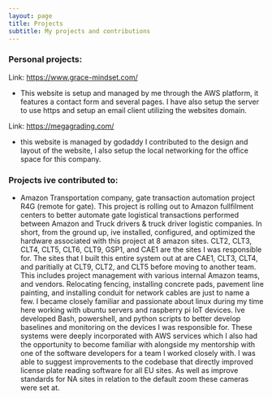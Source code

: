 ```yaml
---
layout: page
title: Projects
subtitle: My projects and contributions
---
```

### Personal projects:
Link: https://www.grace-mindset.com/
- This website is setup and managed by me through the AWS platform, it features a contact form and several pages. I have also setup the server to use https and setup an email client utilizing the websites domain. 

Link: https://megagrading.com/
- this website is managed by godaddy I contributed to the design and layout of the website, I also setup the local networking for the office space for this company.

### Projects ive contributed to: 
- Amazon Transportation company, gate transaction automation project R4G (remote for gate). This project is rolling out to Amazon fullfilment centers to better automate gate logistical transactions performed between Amazon and Truck drivers & truck driver logistic companies. In short, from the ground up, ive installed, configured, and optimized the hardware associated with this project at 8 amazon sites. CLT2, CLT3, CLT4, CLT5, CLT6, CLT9, GSP1, and CAE1 are the sites I was responsible for. The sites that I built this entire system out at are CAE1, CLT3, CLT4, and paritially at CLT9, CLT2, and CLT5 before moving to another team. This includes project management with various internal Amazon teams, and vendors. Relocating fencing, installing concrete pads, pavement line painting, and installing conduit for network cables are just to name a few. I became closely familiar and passionate about linux during my time here working with ubuntu servers and raspberry pi IoT devices. Ive developed Bash, powershell, and python scripts to better develop baselines and monitoring on the devices I was responsible for. These systems were deeply incorporated with AWS services which I also had the opportunity to become familiar with alongside my mentorship with one of the software developers for a team I worked closely with. I was able to suggest improvements to the codebase that directly improved license plate reading software for all EU sites. As well as improve standards for NA sites in relation to the default zoom these cameras were set at.
  

